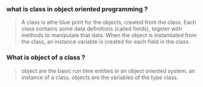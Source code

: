 ### what is class in object oriented programming ?
> A class is athe blue print for the objects, created from the class.
> Each class contains some data definitions (called fields), togeter with methods to manipulate that data.
> When the object is instantiated from the class, an instance variable is created for each field in the class.

### What is object of a class ?
> object are the basic run time entities in an object oriented system, an instance of a class, objects are the variables of the type class.
